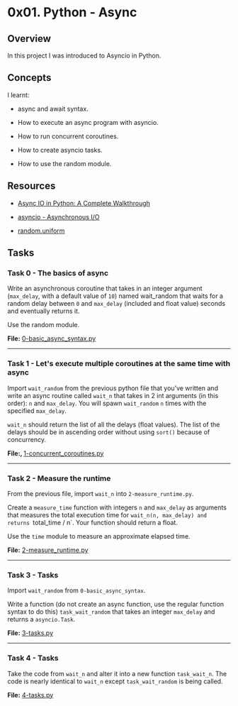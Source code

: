 <h1> 0x01. Python - Async</h1>
<h2> Overview </h2>
In this project I was introduced to Asyncio in Python.

<h2> Concepts </h2>

I learnt:

- async and await syntax.

- How to execute an async program with asyncio.

- How to run concurrent coroutines.

- How to create asyncio tasks.

- How to use the random module.

<h2> Resources </h2>

- [Async IO in Python: A Complete Walkthrough](https://realpython.com/async-io-python/)

- [asyncio - Asynchronous I/O](https://docs.python.org/3/library/asyncio.html)

- [random.uniform](https://docs.python.org/3/library/random.html#random.uniform)

<h2> Tasks </h2>

<h3>Task 0 - The basics of async</h3>

Write an asynchronous coroutine that takes in an integer argument (`max_delay`, with a default value of `10`) named wait_random that waits for a random delay between `0` and `max_delay` (included and float value) seconds and eventually returns it.

Use the random module.

<b>File:</b> [0-basic_async_syntax.py](https://github.com/m-aishah/alx-backend-python/blob/master/0x01-python_async_function/0-basic_async_syntax.py)

---

<h3>Task 1 - Let's execute multiple coroutines at the same time with async</h3>

Import `wait_random` from the previous python file that you’ve written and write an async routine called `wait_n` that takes in 2 int arguments (in this order): `n` and `max_delay`. You will spawn `wait_random` `n` times with the specified `max_delay`.

`wait_n` should return the list of all the delays (float values). The list of the delays should be in ascending order without using `sort()` because of concurrency.

<b>File:,
</b> [1-concurrent_coroutines.py](https://github.com/m-aishah/alx-backend-python/blob/master/0x01-python_async_function/1-concurrent_coroutines.py)

---

<h3>Task 2 - Measure the runtime</h3>

From the previous file, import `wait_n` into `2-measure_runtime.py`.

Create a `measure_time` function with integers `n` and `max_delay` as arguments that measures the total execution time for `wait_n(n, max_delay) and returns `total_time / n`. Your function should return a float.

Use the `time` module to measure an approximate elapsed time.

<b>File:</b> [2-measure_runtime.py](https://github.com/m-aishah/alx-backend-python/blob/master/0x01-python_async_function/2-measure_runtime.py)

---

<h3>Task 3 - Tasks</h3>

Import `wait_random` from `0-basic_async_syntax`.

Write a function (do not create an async function, use the regular function syntax to do this) `task_wait_random` that takes an integer `max_delay` and returns a `asyncio.Task`.

<b>File:</b> [3-tasks.py](https://github.com/m-aishah/alx-backend-python/blob/master/0x01-python_async_function/3-tasks.py)

---

<h3>Task 4 - Tasks</h3>

Take the code from `wait_n` and alter it into a new function `task_wait_n`. The code is nearly identical to `wait_n` except `task_wait_random` is being called.

<b>File:</b> [4-tasks.py](https://github.com/m-aishah/alx-backend-python/blob/master/0x01-python_async_function/4-tasks.py)
